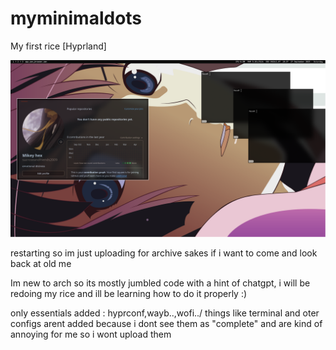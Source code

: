 # myminimaldots
My first rice [Hyprland] 

![Screenshot](screenshot-1759016234.png)


restarting so im just uploading for archive sakes if i want to come and look back at old me

Im new to arch so its mostly jumbled code with a hint of chatgpt, i will be redoing my rice and ill be learning how to do it properly :)

only essentials added : hyprconf,wayb..,wofi../ things like terminal and oter configs arent added because i dont see them as "complete" and are kind of annoying for me so i wont upload them 
